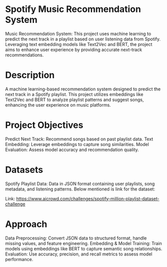 # Spotify Music Recommendation System
Music Recommendation System: This project uses machine learning to predict the next track in a playlist based on user listening data from Spotify. Leveraging text embedding models like Text2Vec and BERT, the project aims to enhance user experience by providing accurate next-track recommendations.


# Description
A machine learning-based recommendation system designed to predict the next track in a Spotify playlist. This project utilizes embeddings like Text2Vec and BERT to analyze playlist patterns and suggest songs, enhancing the user experience on music platforms.

# Project Objectives
Predict Next Track: Recommend songs based on past playlist data.
Text Embedding: Leverage embeddings to capture song similarities.
Model Evaluation: Assess model accuracy and recommendation quality.

# Datasets
Spotify Playlist Data: Data in JSON format containing user playlists, song metadata, and listening patterns. Below mentioned is link for the dataset:

Link: https://www.aicrowd.com/challenges/spotify-million-playlist-dataset-challenge

# Approach
Data Preprocessing: Convert JSON data to structured format, handle missing values, and feature engineering.
Embedding & Model Training: Train models using embeddings like BERT to capture semantic song relationships.
Evaluation: Use accuracy, precision, and recall metrics to assess model performance.
